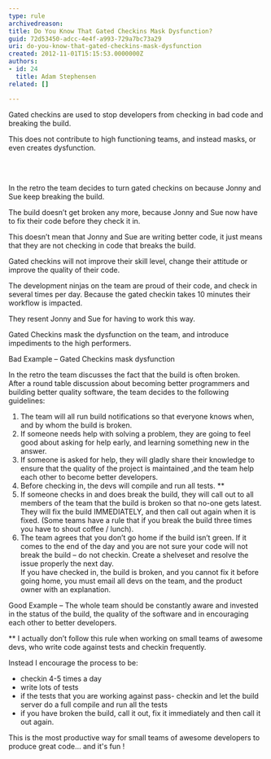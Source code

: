 ```yaml
---
type: rule
archivedreason: 
title: Do You Know That Gated Checkins Mask Dysfunction?
guid: 72d53450-adcc-4e4f-a993-729a7bc73a29
uri: do-you-know-that-gated-checkins-mask-dysfunction
created: 2012-11-01T15:15:53.0000000Z
authors:
- id: 24
  title: Adam Stephensen
related: []

---
```



<p>Gated checkins are used to stop developers from checking in bad code and breaking the build.</p>
<p>
This does not contribute to high functioning teams, and instead masks, or even creates dysfunction.</p>

<br><excerpt class='endintro'></excerpt><br>
<div class="greyBox">
<p>In the retro the team decides to turn gated checkins on because Jonny and Sue keep breaking the build.</p>
<p>
The build doesn’t get broken any more, because Jonny and Sue now have to fix their code before they check it in.</p>
<p>
This doesn’t mean that Jonny and Sue are writing better code, it just means that they are not checking in code that breaks the build.</p>
<p>
Gated checkins will not improve their skill level, change their attitude or improve the quality of their code.</p>
<p>
The development ninjas on the team are proud of their code, and check in several times per day. Because the gated checkin takes 10 minutes their workflow is impacted.</p>
<p>
They resent Jonny and Sue for having to work this way.</p>
<p>
Gated Checkins mask the dysfunction on the team, and introduce impediments to the high performers. </p>
</div>
<span class="ms-rteCustom-FigureBad">Bad Example – Gated Checkins mask dysfunction</span>

<div class="greyBox">
<p>In the retro the team discusses the fact that the build is often broken.<br>
After a round table discussion about becoming better programmers and building better quality software, the team decides to the following guidelines&#58;</p>
<ol>
<li>The team will all run build notifications so that everyone knows when, and by whom the build is broken.</li>
<li>If someone needs help with solving a problem, they are going to feel good about asking for help early, and learning something new in the answer.</li>
<li>If someone is asked for help, they will gladly share their knowledge to ensure that the quality of the project is maintained ,and the team help each other to become better developers.</li>
<li>Before checking in, the devs will compile and run all tests. **</li>
<li>If someone checks in and does break the build, they will call out to all members of the team that the build is broken so that no-one gets latest.
They will fix the build IMMEDIATELY, and then call out again when it is fixed.
(Some teams have a rule that if you break the build three times you have to shout coffee / lunch).</li>
<li>The team agrees that you don’t go home if the build isn’t green. 
If it comes to the end of the day and you are not sure your code will not break the build – do not checkin. Create a shelveset and resolve the issue properly the next day.<br>
If you have checked in, the build is broken, and you cannot fix it before going home, you must email all devs on the team, and the product owner with an explanation.</li>
<li style="display&#58;none;">The status of the build is reviewed in every daily scrum.</li></ol>
 </div>
<span class="ms-rteCustom-FigureGood">Good Example – The whole team should be constantly aware and invested in the status of the build, the quality of the software and in encouraging each other to better developers.</span>



<p>** I actually don’t follow this rule when working on small teams of awesome devs, who write code against tests and checkin frequently.</p>
<p>Instead I encourage the process to be&#58;</p>
<ul>
<li>checkin 4-5 times a day</li>
<li>write lots of tests</li>
<li>if the tests that you are working against pass- checkin and let the build server do a full compile and run all the tests</li>
<li>if you have broken the build, call it out, fix it immediately and then call it out again.</li>
</ul>
<p>This is the most productive way for small teams of awesome developers to produce great code… and it's fun !</p>






